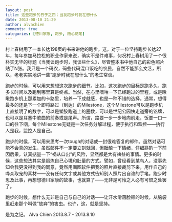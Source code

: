 ```yaml
---
layout: post
title: 这些跑步的日子之四：当我跑步时我在想什么
date: 2013-08-10 21:29
author: alvachien
comments: true
categories: [德川家康, 跑步, 随心随笔]
---
```

村上春树用了一本长达198页的书来讲他的跑步。这，对于一位坚持跑步长达27年，每年参加马拉松的职业作家来说，确实不是件难事，何况村上春树用了一个很朴实无华的标题《当我谈跑步时，我谈些什么》，尽管整本书中他自己的彩色照片贴了N张。我只是一个码农，码些代码混口饭吃的农民，自然不能那么文艺，所以，老老实实地讲一些“跑步时我在想什么”的老生常谈。

跑步的时候，可以用来想想这次跑步的细节。比如，这次跑步的目标是跑多久、跑多长时间以及跑到哪里算是终点。当然，在心里嘀咕一下已经跑过的里程，或是瞅瞅跑步机上那累加的卡路里，培养一下成就感，也是一种不错的选择。通常，想得最多的还是下一个即将路过（到达）的Milestone，这个Milestone可以是跑步机上直接明了的数字，可以是塑胶跑道上的圈数，可以是世纪公园快走道旁的铭牌，也可以是耳塞中歌曲的前奏或是尾声。所谓，路要一步一步地向前走，饭要一口一口的往下咽，每个Milestone无疑是一次任务分解过程，便于执行和监控——执行人是我，监控人是自己。

跑步的时侯，可以用来思考一次tough的对话或一封很难答复的邮件。虽然对话可能不会真的发生，虽然邮件不一定要立刻就回，但酝酿一下情绪，仔细斟酌一下前因后果，认真掂量一下“祸从口出”的风险，显然都是大有裨益的事情。更多的时候，这些想法其实是锻炼自己心境和肚量的方式。譬如，曾经看到某鸟人，没事先知会我更没得到我的同意，竟然用画图软件把我的照片直接裁剪下来，用作自己的哗众取宠的素材——没有任何文字或其他方式告知别人照片出自谁的手笔。跑步时思及此事，再想想德川家康的故事，也就算了——无非是可怜之人必有可恨之处罢了。

跑步的时候，想什么无非是自己与自己的对话——让汗水滑落脸颊的时候，从脑袋里赶走那个叫做“放弃”的害虫。也许，这，就是坚持。

是为之记。
Alva Chien
2013.8.7 - 2013.8.10

